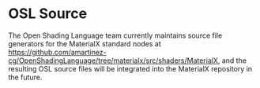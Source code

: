 # OSL Source

The Open Shading Language team currently maintains source file generators for the MaterialX standard nodes at https://github.com/amartinez-cg/OpenShadingLanguage/tree/materialx/src/shaders/MaterialX, and the resulting OSL source files will be integrated into the MaterialX repository in the future.

